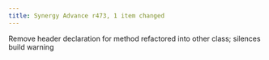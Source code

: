 ```yaml
---
title: Synergy Advance r473, 1 item changed
---
```


Remove header declaration for method refactored into other class; silences build warning
